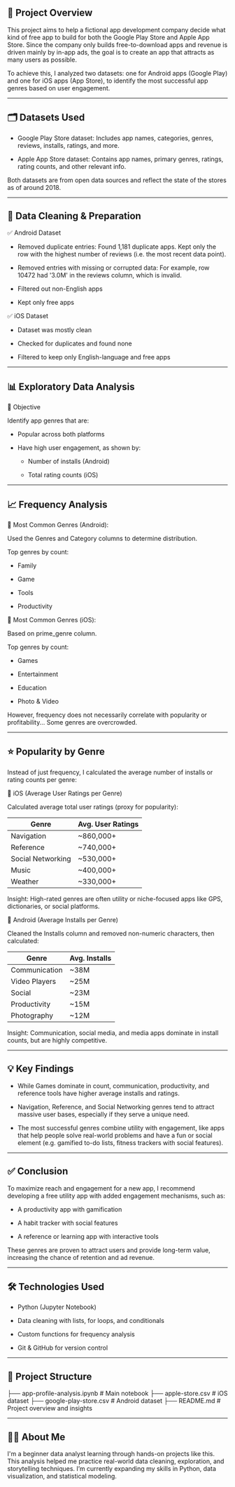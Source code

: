 ## 📌 Project Overview

This project aims to help a fictional app development company decide what kind of free app to build for both the Google Play Store and Apple App Store. Since the company only builds free-to-download apps and revenue is driven mainly by in-app ads, the goal is to create an app that attracts as many users as possible.

To achieve this, I analyzed two datasets: one for Android apps (Google Play) and one for iOS apps (App Store), to identify the most successful app genres based on user engagement.

------

## 🗂️ Datasets Used

- Google Play Store dataset: Includes app names, categories, genres, reviews, installs, ratings, and more.

- Apple App Store dataset: Contains app names, primary genres, ratings, rating counts, and other relevant info.

Both datasets are from open data sources and reflect the state of the stores as of around 2018.

------

## 🧹 Data Cleaning & Preparation

✅ Android Dataset

- Removed duplicate entries: Found 1,181 duplicate apps. Kept only the row with the highest number of reviews (i.e. the most recent data point).

- Removed entries with missing or corrupted data: For example, row 10472 had '3.0M' in the reviews column, which is invalid.

- Filtered out non-English apps

- Kept only free apps


✅ iOS Dataset

- Dataset was mostly clean

- Checked for duplicates and found none

- Filtered to keep only English-language and free apps

------

## 📊 Exploratory Data Analysis

🎯 Objective

Identify app genres that are:

- Popular across both platforms

- Have high user engagement, as shown by:

   - Number of installs (Android)

   - Total rating counts (iOS)

------

## 📈 Frequency Analysis

🔹 Most Common Genres (Android):

Used the Genres and Category columns to determine distribution.

Top genres by count:

- Family

- Game

- Tools

- Productivity


🔹 Most Common Genres (iOS):

Based on prime_genre column.

Top genres by count:

- Games

- Entertainment

- Education

- Photo & Video

However, frequency does not necessarily correlate with popularity or profitability... Some genres are overcrowded.

------

## ⭐ Popularity by Genre

Instead of just frequency, I calculated the average number of installs or rating counts per genre:

🔸 iOS (Average User Ratings per Genre)

Calculated average total user ratings (proxy for popularity):

| Genre             | Avg. User Ratings |
| ----------------- | ----------------- |
| Navigation        | \~860,000+        |
| Reference         | \~740,000+        |
| Social Networking | \~530,000+        |
| Music             | \~400,000+        |
| Weather           | \~330,000+        |

Insight: High-rated genres are often utility or niche-focused apps like GPS, dictionaries, or social platforms.


🔸 Android (Average Installs per Genre)

Cleaned the Installs column and removed non-numeric characters, then calculated:

| Genre         | Avg. Installs |
| ------------- | ------------- |
| Communication | \~38M         |
| Video Players | \~25M         |
| Social        | \~23M         |
| Productivity  | \~15M         |
| Photography   | \~12M         |

Insight: Communication, social media, and media apps dominate in install counts, but are highly competitive.

------

## 💡 Key Findings

- While Games dominate in count, communication, productivity, and reference tools have higher average installs and ratings.

- Navigation, Reference, and Social Networking genres tend to attract massive user bases, especially if they serve a unique need.

- The most successful genres combine utility with engagement, like apps that help people solve real-world problems and have a fun or social element (e.g. gamified to-do lists, fitness trackers with social features).

------

## ✅ Conclusion

To maximize reach and engagement for a new app, I recommend developing a free utility app with added engagement mechanisms, such as:

- A productivity app with gamification

- A habit tracker with social features

- A reference or learning app with interactive tools

These genres are proven to attract users and provide long-term value, increasing the chance of retention and ad revenue.

------

## 🛠️ Technologies Used

- Python (Jupyter Notebook)

- Data cleaning with lists, for loops, and conditionals

- Custom functions for frequency analysis

- Git & GitHub for version control

------

## 📁 Project Structure

├── app-profile-analysis.ipynb   # Main notebook
├── apple-store.csv              # iOS dataset
├── google-play-store.csv        # Android dataset
├── README.md                    # Project overview and insights

------

## 🙋‍♀️ About Me

I'm a beginner data analyst learning through hands-on projects like this. This analysis helped me practice real-world data cleaning, exploration, and storytelling techniques. I’m currently expanding my skills in Python, data visualization, and statistical modeling.
